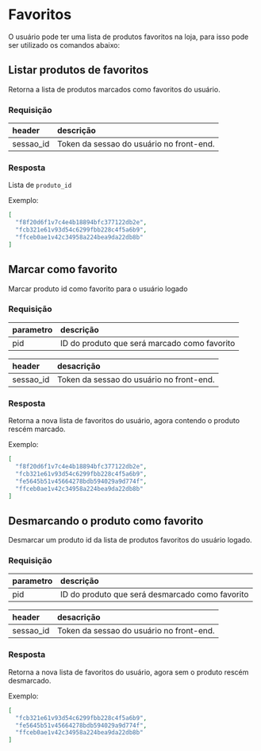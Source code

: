 # Favoritos

O usuário pode ter uma lista de produtos favoritos na loja, para isso pode ser utilizado os comandos abaixo:

## Listar produtos de favoritos

<api method="get" uri="/favoritos" />

Retorna a lista de produtos marcados como favoritos do usuário.

### Requisição

| header         | descrição |
|:---------------|:-----------|
| sessao_id      | Token da sessao do usuário no front-end. |

### Resposta

Lista de `produto_id`

Exemplo: 

```json
[
  "f8f20d6f1v7c4e4b18894bfc377122db2e",
  "fcb321e61v93d54c6299fbb228c4f5a6b9",
  "ffceb0ae1v42c34958a224bea9da22db8b"
]
```


## Marcar como favorito

<api method="put" uri="/favoritos/{pid}" />

Marcar produto id como favorito para o usuário logado

### Requisição

| parametro  | descrição                                     |
|:-----------|:----------------------------------------------|
| pid        | ID do produto que será marcado como favorito <Badge text="obrigatório"/> |

| header         | desacrição |
|:---------------|:-----------|
| sessao_id      | Token da sessao do usuário no front-end. |

### Resposta

Retorna a nova lista de favoritos do usuário, agora contendo o produto rescém marcado.

Exemplo: 

```json
[
  "f8f20d6f1v7c4e4b18894bfc377122db2e",
  "fcb321e61v93d54c6299fbb228c4f5a6b9",
  "fe5645b51v45664278bdb594029a9d774f",
  "ffceb0ae1v42c34958a224bea9da22db8b"
]
```

## Desmarcando o produto como favorito

<api method="delete" uri="/favoritos/{pid}" />

Desmarcar um produto id da lista de produtos favoritos do usuário logado.

### Requisição

| parametro  | descrição                                     |
|:-----------|:----------------------------------------------|
| pid        | ID do produto que será desmarcado como favorito <Badge text="obrigatório"/> |

| header         | desacrição |
|:---------------|:-----------|
| sessao_id      | Token da sessao do usuário no front-end. |


### Resposta

Retorna a nova lista de favoritos do usuário, agora sem o produto rescém desmarcado.

Exemplo: 

```json
[
  "fcb321e61v93d54c6299fbb228c4f5a6b9",
  "fe5645b51v45664278bdb594029a9d774f",
  "ffceb0ae1v42c34958a224bea9da22db8b"
]
```
